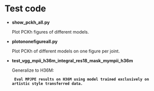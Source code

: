 # Test code

- **show_pckh_all.py**

  Plot PCKh figures of different models.

- **plotononefigureall.py**
  
  Plot PCKh of different models on one figure per joint.
  
- **test_vgg_mpii_h36m_integral_res18_mask_mympii_h36m**

  Generalize to H36M: 
  
	**` Eval MPJPE results on H36M using model trained exclusively on artistic style transferred data.`**